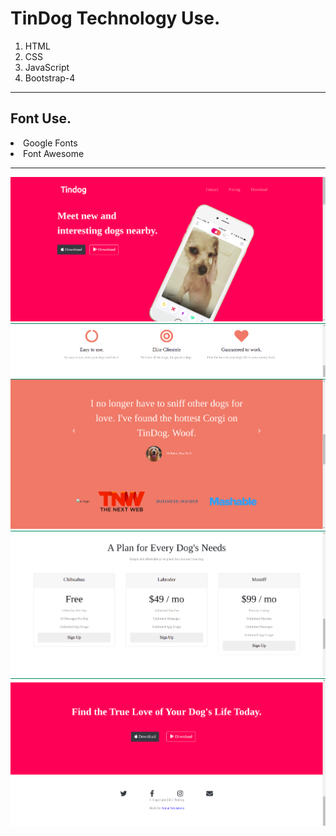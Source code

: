 <h1>TinDog Technology Use.</h1>
<ol>
  <li>HTML</li>
  <li>CSS</li>
  <li>JavaScript</li>
  <li>Bootstrap-4</li>
</ol>
<hr>
<h2>Font Use.</h2>
<li>Google Fonts</li> 
<li>Font Awesome</li>
<hr>
<img src="images/tin1" alt="">
<img src="images/tin2" alt="">
<img src="images/tin3" alt="">
<img src="images/tin4" alt="">
<img src="images/tin5" alt="">
